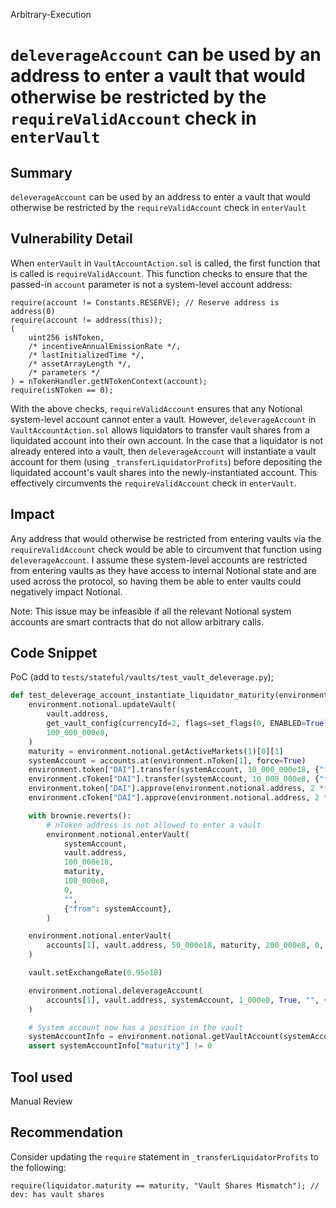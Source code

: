 Arbitrary-Execution
# `deleverageAccount` can be used by an address to enter a vault that would otherwise be restricted by the `requireValidAccount` check in `enterVault`

## Summary
`deleverageAccount` can be used by an address to enter a vault that would otherwise be restricted by the `requireValidAccount` check in `enterVault`

## Vulnerability Detail
When `enterVault` in `VaultAccountAction.sol` is called, the first function that is called is `requireValidAccount`. This function checks to ensure that the passed-in `account` parameter is not a system-level account address:

```solidity
require(account != Constants.RESERVE); // Reserve address is address(0)
require(account != address(this));
(
    uint256 isNToken,
    /* incentiveAnnualEmissionRate */,
    /* lastInitializedTime */,
    /* assetArrayLength */,
    /* parameters */
) = nTokenHandler.getNTokenContext(account);
require(isNToken == 0);
```

With the above checks, `requireValidAccount` ensures that any Notional system-level account cannot enter a vault. However, `deleverageAccount` in `VaultAccountAction.sol` allows liquidators to transfer vault shares from a liquidated account into their own account. In the case that a liquidator is not already entered into a vault, then `deleverageAccount` will instantiate a vault account for them (using `_transferLiquidatorProfits`) before depositing the liquidated account's vault shares into the newly-instantiated account. This effectively circumvents the `requireValidAccount` check in `enterVault`.

## Impact
Any address that would otherwise be restricted from entering vaults via the `requireValidAccount` check would be able to circumvent that function using `deleverageAccount`. I assume these system-level accounts are restricted from entering vaults as they have access to internal Notional state and are used across the protocol, so having them be able to enter vaults could negatively impact Notional.

Note: This issue may be infeasible if all the relevant Notional system accounts are smart contracts that do not allow arbitrary calls.

## Code Snippet
PoC (add to `tests/stateful/vaults/test_vault_deleverage.py`);
```python
def test_deleverage_account_instantiate_liquidator_maturity(environment, accounts, vault):
    environment.notional.updateVault(
        vault.address,
        get_vault_config(currencyId=2, flags=set_flags(0, ENABLED=True)),
        100_000_000e8,
    )
    maturity = environment.notional.getActiveMarkets(1)[0][1]
    systemAccount = accounts.at(environment.nToken[1], force=True)
    environment.token["DAI"].transfer(systemAccount, 10_000_000e18, {"from": accounts[0]})
    environment.cToken["DAI"].transfer(systemAccount, 10_000_000e8, {"from": accounts[0]})
    environment.token["DAI"].approve(environment.notional.address, 2 ** 256 - 1, {"from": systemAccount})
    environment.cToken["DAI"].approve(environment.notional.address, 2 ** 256 - 1, {"from": systemAccount})

    with brownie.reverts():
        # nToken address is not allowed to enter a vault
        environment.notional.enterVault(
            systemAccount,
            vault.address,
            100_000e18,
            maturity,
            100_000e8,
            0,
            "",
            {"from": systemAccount},
        )

    environment.notional.enterVault(
        accounts[1], vault.address, 50_000e18, maturity, 200_000e8, 0, "", {"from": accounts[1]}
    )

    vault.setExchangeRate(0.95e18)

    environment.notional.deleverageAccount(
        accounts[1], vault.address, systemAccount, 1_000e8, True, "", {"from": systemAccount}
    )

    # System account now has a position in the vault
    systemAccountInfo = environment.notional.getVaultAccount(systemAccount, vault)
    assert systemAccountInfo["maturity"] != 0
```

## Tool used

Manual Review

## Recommendation
Consider updating the `require` statement in `_transferLiquidatorProfits` to the following:
```solidity
require(liquidator.maturity == maturity, "Vault Shares Mismatch"); // dev: has vault shares
```
